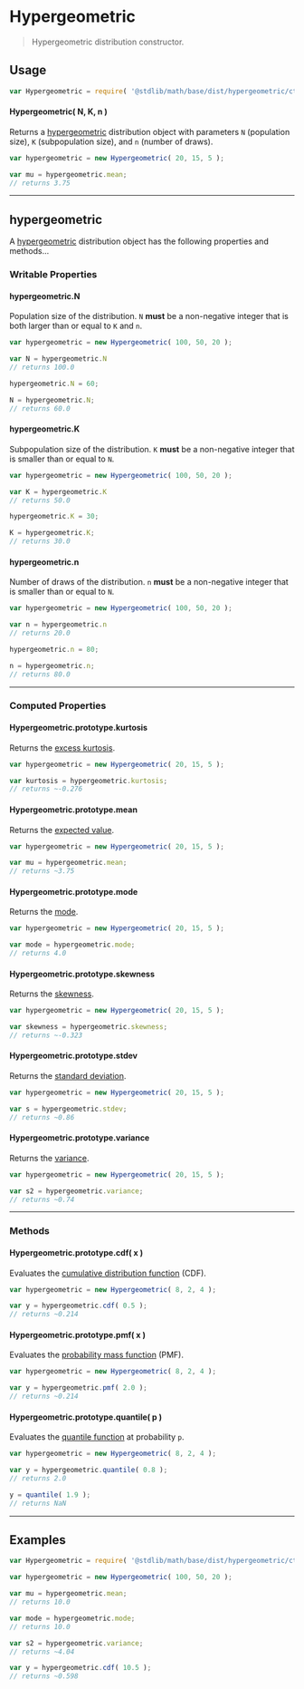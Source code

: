 # Hypergeometric

> Hypergeometric distribution constructor.


<!-- Section to include introductory text. Make sure to keep an empty line after the intro `section` element and another before the `/section` close. -->

<section class="intro">

</section>

<!-- /.intro -->

<!-- Package usage documentation. -->

<section class="usage">

## Usage

``` javascript
var Hypergeometric = require( '@stdlib/math/base/dist/hypergeometric/ctor' );
```

#### Hypergeometric( N, K, n )

Returns a [hypergeometric][hypergeometric] distribution object with parameters `N` (population size), `K` (subpopulation size), and `n` (number of draws).

``` javascript
var hypergeometric = new Hypergeometric( 20, 15, 5 );

var mu = hypergeometric.mean;
// returns 3.75
```

---

## hypergeometric

A [hypergeometric][hypergeometric] distribution object has the following properties and methods...

### Writable Properties

#### hypergeometric.N

Population size of the distribution. `N` __must__ be a non-negative integer that is both larger than or equal to `K` and `n`.

``` javascript
var hypergeometric = new Hypergeometric( 100, 50, 20 );

var N = hypergeometric.N
// returns 100.0

hypergeometric.N = 60;

N = hypergeometric.N;
// returns 60.0
```

#### hypergeometric.K

Subpopulation size of the distribution. `K` __must__ be a non-negative integer that is smaller than or equal to `N`.

``` javascript
var hypergeometric = new Hypergeometric( 100, 50, 20 );

var K = hypergeometric.K
// returns 50.0

hypergeometric.K = 30;

K = hypergeometric.K;
// returns 30.0
```

<!--lint disable no-duplicate-headings-in-section -->

#### hypergeometric.n

Number of draws of the distribution. `n` __must__ be a non-negative integer that is smaller than or equal to `N`.

``` javascript
var hypergeometric = new Hypergeometric( 100, 50, 20 );

var n = hypergeometric.n
// returns 20.0

hypergeometric.n = 80;

n = hypergeometric.n;
// returns 80.0
```

---

### Computed Properties

#### Hypergeometric.prototype.kurtosis

Returns the [excess kurtosis][kurtosis].

``` javascript
var hypergeometric = new Hypergeometric( 20, 15, 5 );

var kurtosis = hypergeometric.kurtosis;
// returns ~-0.276
```

#### Hypergeometric.prototype.mean

Returns the [expected value][expected-value].

``` javascript
var hypergeometric = new Hypergeometric( 20, 15, 5 );

var mu = hypergeometric.mean;
// returns ~3.75
```

#### Hypergeometric.prototype.mode

Returns the [mode][mode].

``` javascript
var hypergeometric = new Hypergeometric( 20, 15, 5 );

var mode = hypergeometric.mode;
// returns 4.0
```

#### Hypergeometric.prototype.skewness

Returns the [skewness][skewness].

``` javascript
var hypergeometric = new Hypergeometric( 20, 15, 5 );

var skewness = hypergeometric.skewness;
// returns ~-0.323
```

#### Hypergeometric.prototype.stdev

Returns the [standard deviation][standard-deviation].

``` javascript
var hypergeometric = new Hypergeometric( 20, 15, 5 );

var s = hypergeometric.stdev;
// returns ~0.86
```

#### Hypergeometric.prototype.variance

Returns the [variance][variance].

``` javascript
var hypergeometric = new Hypergeometric( 20, 15, 5 );

var s2 = hypergeometric.variance;
// returns ~0.74
```

---

### Methods

#### Hypergeometric.prototype.cdf( x )

Evaluates the [cumulative distribution function][cdf] (CDF).

``` javascript
var hypergeometric = new Hypergeometric( 8, 2, 4 );

var y = hypergeometric.cdf( 0.5 );
// returns ~0.214
```

#### Hypergeometric.prototype.pmf( x )

Evaluates the [probability mass function][pmf] (PMF).

``` javascript
var hypergeometric = new Hypergeometric( 8, 2, 4 );

var y = hypergeometric.pmf( 2.0 );
// returns ~0.214
```

#### Hypergeometric.prototype.quantile( p )

Evaluates the [quantile function][quantile-function] at probability `p`.

``` javascript
var hypergeometric = new Hypergeometric( 8, 2, 4 );

var y = hypergeometric.quantile( 0.8 );
// returns 2.0

y = quantile( 1.9 );
// returns NaN
```

</section>

<!-- /.usage -->

<!-- Package usage notes. Make sure to keep an empty line after the `section` element and another before the `/section` close. -->

<section class="notes">

</section>

<!-- /.notes -->

<!-- Package usage examples. -->

---

<section class="examples">

## Examples

``` javascript
var Hypergeometric = require( '@stdlib/math/base/dist/hypergeometric/ctor' );

var hypergeometric = new Hypergeometric( 100, 50, 20 );

var mu = hypergeometric.mean;
// returns 10.0

var mode = hypergeometric.mode;
// returns 10.0

var s2 = hypergeometric.variance;
// returns ~4.04

var y = hypergeometric.cdf( 10.5 );
// returns ~0.598
```

</section>

<!-- /.examples -->

<!-- Section to include cited references. If references are included, add a horizontal rule *before* the section. Make sure to keep an empty line after the `section` element and another before the `/section` close. -->

<section class="references">

</section>

<!-- /.references -->

<!-- Section for all links. Make sure to keep an empty line after the `section` element and another before the `/section` close. -->

<section class="links">

[hypergeometric]: https://en.wikipedia.org/wiki/Hypergeometric_distribution

[cdf]: https://en.wikipedia.org/wiki/Cumulative_distribution_function
[pmf]: https://en.wikipedia.org/wiki/Probability_mass_function
[quantile-function]: https://en.wikipedia.org/wiki/Quantile_function

[expected-value]: https://en.wikipedia.org/wiki/Expected_value
[kurtosis]: https://en.wikipedia.org/wiki/Kurtosis
[mode]: https://en.wikipedia.org/wiki/Mode_%28statistics%29
[skewness]: https://en.wikipedia.org/wiki/Skewness
[standard-deviation]: https://en.wikipedia.org/wiki/Standard_deviation
[variance]: https://en.wikipedia.org/wiki/Variance

</section>

<!-- /.links -->
